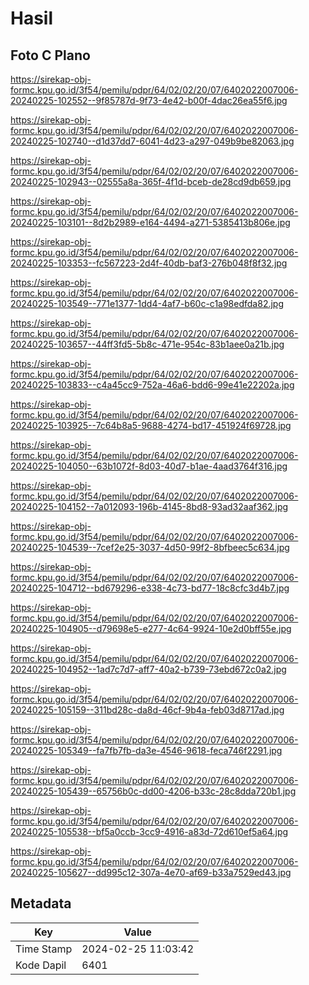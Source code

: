 # Hasil

## Foto C Plano

https://sirekap-obj-formc.kpu.go.id/3f54/pemilu/pdpr/64/02/02/20/07/6402022007006-20240225-102552--9f85787d-9f73-4e42-b00f-4dac26ea55f6.jpg

https://sirekap-obj-formc.kpu.go.id/3f54/pemilu/pdpr/64/02/02/20/07/6402022007006-20240225-102740--d1d37dd7-6041-4d23-a297-049b9be82063.jpg

https://sirekap-obj-formc.kpu.go.id/3f54/pemilu/pdpr/64/02/02/20/07/6402022007006-20240225-102943--02555a8a-365f-4f1d-bceb-de28cd9db659.jpg

https://sirekap-obj-formc.kpu.go.id/3f54/pemilu/pdpr/64/02/02/20/07/6402022007006-20240225-103101--8d2b2989-e164-4494-a271-5385413b806e.jpg

https://sirekap-obj-formc.kpu.go.id/3f54/pemilu/pdpr/64/02/02/20/07/6402022007006-20240225-103353--fc567223-2d4f-40db-baf3-276b048f8f32.jpg

https://sirekap-obj-formc.kpu.go.id/3f54/pemilu/pdpr/64/02/02/20/07/6402022007006-20240225-103549--771e1377-1dd4-4af7-b60c-c1a98edfda82.jpg

https://sirekap-obj-formc.kpu.go.id/3f54/pemilu/pdpr/64/02/02/20/07/6402022007006-20240225-103657--44ff3fd5-5b8c-471e-954c-83b1aee0a21b.jpg

https://sirekap-obj-formc.kpu.go.id/3f54/pemilu/pdpr/64/02/02/20/07/6402022007006-20240225-103833--c4a45cc9-752a-46a6-bdd6-99e41e22202a.jpg

https://sirekap-obj-formc.kpu.go.id/3f54/pemilu/pdpr/64/02/02/20/07/6402022007006-20240225-103925--7c64b8a5-9688-4274-bd17-451924f69728.jpg

https://sirekap-obj-formc.kpu.go.id/3f54/pemilu/pdpr/64/02/02/20/07/6402022007006-20240225-104050--63b1072f-8d03-40d7-b1ae-4aad3764f316.jpg

https://sirekap-obj-formc.kpu.go.id/3f54/pemilu/pdpr/64/02/02/20/07/6402022007006-20240225-104152--7a012093-196b-4145-8bd8-93ad32aaf362.jpg

https://sirekap-obj-formc.kpu.go.id/3f54/pemilu/pdpr/64/02/02/20/07/6402022007006-20240225-104539--7cef2e25-3037-4d50-99f2-8bfbeec5c634.jpg

https://sirekap-obj-formc.kpu.go.id/3f54/pemilu/pdpr/64/02/02/20/07/6402022007006-20240225-104712--bd679296-e338-4c73-bd77-18c8cfc3d4b7.jpg

https://sirekap-obj-formc.kpu.go.id/3f54/pemilu/pdpr/64/02/02/20/07/6402022007006-20240225-104905--d79698e5-e277-4c64-9924-10e2d0bff55e.jpg

https://sirekap-obj-formc.kpu.go.id/3f54/pemilu/pdpr/64/02/02/20/07/6402022007006-20240225-104952--1ad7c7d7-aff7-40a2-b739-73ebd672c0a2.jpg

https://sirekap-obj-formc.kpu.go.id/3f54/pemilu/pdpr/64/02/02/20/07/6402022007006-20240225-105159--311bd28c-da8d-46cf-9b4a-feb03d8717ad.jpg

https://sirekap-obj-formc.kpu.go.id/3f54/pemilu/pdpr/64/02/02/20/07/6402022007006-20240225-105349--fa7fb7fb-da3e-4546-9618-feca746f2291.jpg

https://sirekap-obj-formc.kpu.go.id/3f54/pemilu/pdpr/64/02/02/20/07/6402022007006-20240225-105439--65756b0c-dd00-4206-b33c-28c8dda720b1.jpg

https://sirekap-obj-formc.kpu.go.id/3f54/pemilu/pdpr/64/02/02/20/07/6402022007006-20240225-105538--bf5a0ccb-3cc9-4916-a83d-72d610ef5a64.jpg

https://sirekap-obj-formc.kpu.go.id/3f54/pemilu/pdpr/64/02/02/20/07/6402022007006-20240225-105627--dd995c12-307a-4e70-af69-b33a7529ed43.jpg


## Metadata

| Key        | Value               |
| ---------- | ------------------- |
| Time Stamp | 2024-02-25 11:03:42 |
| Kode Dapil | 6401                |



